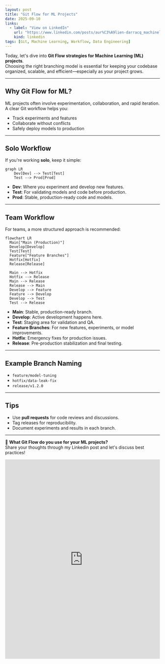 ```yaml
---
layout: post
title: "Git Flow for ML Projects"
date: 2025-09-10
links:
  - label: "View on LinkedIn"
    url: "https://www.linkedin.com/posts/aur%C3%A9lien-darracq_machinelearning-datascience-gitflow-activity-7302953528791121920-0r0M?utm_source=share&utm_medium=member_desktop&rcm=ACoAACj8uyMBzeRBxlTvSvVLQzWamr35ArYrhHE"
    kind: linkedin 
tags: [Git, Machine Learning, Workflow, Data Engineering]
---
```


Today, let's dive into **Git Flow strategies for Machine Learning (ML) projects**.  
Choosing the right branching model is essential for keeping your codebase organized, scalable, and efficient—especially as your project grows.

---

## Why Git Flow for ML?

ML projects often involve experimentation, collaboration, and rapid iteration. A clear Git workflow helps you:

- Track experiments and features
- Collaborate without conflicts
- Safely deploy models to production

---

## Solo Workflow

If you're working **solo**, keep it simple:

```mermaid
graph LR
    Dev[Dev] --> Test[Test]
    Test --> Prod[Prod]
```

- **Dev**: Where you experiment and develop new features.
- **Test**: For validating models and code before production.
- **Prod**: Stable, production-ready code and models.

---

## Team Workflow

For teams, a more structured approach is recommended:

```mermaid
flowchart LR
  Main["Main (Production)"]
  Develop[Develop]
  Test[Test]
  Feature["Feature Branches"]
  Hotfix[Hotfix]
  Release[Release]

  Main --> Hotfix
  Hotfix --> Release
  Main --> Release
  Release --> Main
  Develop --> Feature
  Feature --> Develop
  Develop --> Test
  Test --> Release
```

- **Main**: Stable, production-ready branch.
- **Develop**: Active development happens here.
- **Test**: Staging area for validation and QA.
- **Feature Branches**: For new features, experiments, or model improvements.
- **Hotfix**: Emergency fixes for production issues.
- **Release**: Pre-production stabilization and final testing.

---

## Example Branch Naming

- `feature/model-tuning`
- `hotfix/data-leak-fix`
- `release/v1.2.0`

---

## Tips

- Use **pull requests** for code reviews and discussions.
- Tag releases for reproducibility.
- Document experiments and results in each branch.

---

💬 **What Git Flow do you use for your ML projects?**  
Share your thoughts through my Linkedin post   and let's discuss best practices!
<iframe src="https://www.linkedin.com/embed/feed/update/urn:li:share:7301970692961439745?collapsed=1" height="649" width="504" frameborder="0" allowfullscreen="" title="Embedded post"></iframe>